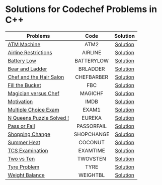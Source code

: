 # Solutions for Codechef Problems in C++

| Problems                                                                |    Code    |                         Solution                          |
| ----------------------------------------------------------------------- | :--------: | :-------------------------------------------------------: |
| [ATM Machine](https://www.codechef.com/problems/ATM2)                   |    ATM2    |          [Solution](/problems/ATM%20Machine.cpp)          |
| [Airline Restrictions](https://www.codechef.com/problems/AIRLINE)       |  AIRLINE   |     [Solution](/problems/Airline%20Restrictions.cpp)      |
| [Battery Low](https://www.codechef.com/problems/BATTERYLOW)             | BATTERYLOW |          [Solution](/problems/Battery%20Low.cpp)          |
| [Bear and Ladder](https://www.codechef.com/problems/BRLADDER)           |  BRLADDER  |       [Solution](/problems/Bear%20and%20Ladder.cpp)       |
| [Chef and the Hair Salon](https://www.codechef.com/problems/CHEFBARBER) | CHEFBARBER | [Solution](/problems/Chef%20and%20the%20Hair%20Salon.cpp) |
| [Fill the Bucket](https://www.codechef.com/problems/FBC)                |    FBC     |       [Solution](/problems/Fill%20the%20Bucket.cpp)       |
| [Magician versus Chef](https://www.codechef.com/problems/MAGICHF)       |  MAGICHF   |    [Solution](/problems/Magician%20versus%20Chef.cpp)     |
| [Motivation](https://www.codechef.com/problems/IMDB)                    |    IMDB    |           [Solution](/problems/Motivation.cpp)            |
| [Multiple Choice Exam](https://www.codechef.com/problems/EXAM1)         |   EXAM1    |    [Solution](/problems/Multiple%20Choice%20Exam.cpp)     |
| [N Queens Puzzle Solved !](https://www.codechef.com/problems/EUREKA)    |   EUREKA   |  [Solution](/problems/N%20Queens%20Puzzle%20Solved.cpp)   |
| [Pass or Fail](https://www.codechef.com/problems/PASSORFAIL)            | PASSORFAIL |        [Solution](/problems/Pass%20or%20Fail.cpp)         |
| [Shopping Change](https://www.codechef.com/problems/SHOPCHANGE)         | SHOPCHANGE |        [Solution](/problems/Shopping%20Change.cpp)        |
| [Summer Heat](https://www.codechef.com/problems/COCONUT)                |  COCONUT   |          [Solution](/problems/Summer%20Heat.cpp)          |
| [TCS Examination](https://www.codechef.com/problems/EXAMTIME)           |  EXAMTIME  |        [Solution](/problems/TCS%20Examination.cpp)        |
| [Two vs Ten](https://www.codechef.com/problems/TWOVSTEN)                |  TWOVSTEN  |         [Solution](/problems/Two%20vs%20Ten.cpp)          |
| [Tyre Problem](https://www.codechef.com/problems/TYRE)                  |    TYRE    |         [Solution](/problems/Tyre%20problem.cpp)          |
| [Weight Balance ](https://www.codechef.com/problems/WEIGHTBL)           |  WEIGHTBL  |        [Solution](/problems/Weight%20Balance.cpp)         |



<!-- | []()                                                                    |            |                   [Solution](/problems)                   | -->